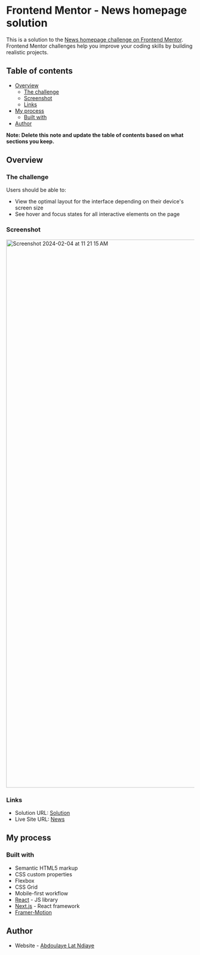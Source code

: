 # Frontend Mentor - News homepage solution

This is a solution to the [News homepage challenge on Frontend Mentor](https://www.frontendmentor.io/challenges/news-homepage-H6SWTa1MFl). Frontend Mentor challenges help you improve your coding skills by building realistic projects. 

## Table of contents

- [Overview](#overview)
  - [The challenge](#the-challenge)
  - [Screenshot](#screenshot)
  - [Links](#links)
- [My process](#my-process)
  - [Built with](#built-with)
- [Author](#author)

**Note: Delete this note and update the table of contents based on what sections you keep.**

## Overview

### The challenge

Users should be able to:

- View the optimal layout for the interface depending on their device's screen size
- See hover and focus states for all interactive elements on the page

### Screenshot
<img width="1470" alt="Screenshot 2024-02-04 at 11 21 15 AM" src="https://github.com/AbdoulayeLat/news/assets/55161130/9fa31e96-e88e-444c-b9fb-098c3367641e">

### Links

- Solution URL: [Solution](https://github.com/AbdoulayeLat/news)
- Live Site URL: [News](https://abdoulayeln-news.vercel.app)

## My process

### Built with

- Semantic HTML5 markup
- CSS custom properties
- Flexbox
- CSS Grid
- Mobile-first workflow
- [React](https://reactjs.org/) - JS library
- [Next.js](https://nextjs.org/) - React framework
- [Framer-Motion](https://www.framer.com/motion/)

## Author

- Website - [Abdoulaye Lat Ndiaye]([https://www.your-site.com](https://abdoulayeln-news.vercel.app))
